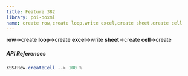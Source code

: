 ```yaml
---
title: Feature 382
library: poi-ooxml
name: create row,create loop,write excel,create sheet,create cell
---
```


**row**->create **loop**->create **excel**->write **sheet**->create **cell**->create 

##### API References

```java
XSSFRow.createCell --> 100 %
```
